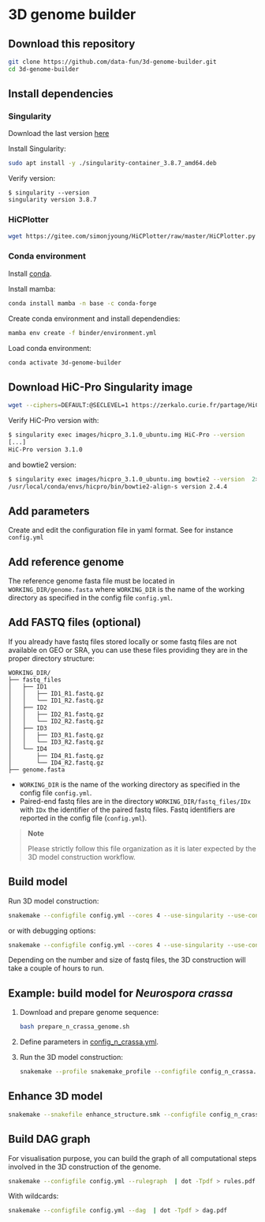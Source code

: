 # 3D genome builder

## Download this repository

```bash
git clone https://github.com/data-fun/3d-genome-builder.git
cd 3d-genome-builder
```

## Install dependencies

### Singularity

Download the last version [here](https://github.com/apptainer/singularity/releases)

Install Singularity:

```bash
sudo apt install -y ./singularity-container_3.8.7_amd64.deb
```

Verify version:

```
$ singularity --version
singularity version 3.8.7
```

### HiCPlotter

```bash
wget https://gitee.com/simonjyoung/HiCPlotter/raw/master/HiCPlotter.py -P scripts
```

### Conda environment

Install [conda](https://docs.conda.io/en/latest/miniconda.html).

Install mamba:

```bash
conda install mamba -n base -c conda-forge
```

Create conda environment and install dependendies:

```bash
mamba env create -f binder/environment.yml
```

Load conda environment:

```bash
conda activate 3d-genome-builder
```

## Download  HiC-Pro Singularity image


```bash
wget --ciphers=DEFAULT:@SECLEVEL=1 https://zerkalo.curie.fr/partage/HiC-Pro/singularity_images/hicpro_3.1.0_ubuntu.img -P images
```

Verify HiC-Pro version with:

```bash
$ singularity exec images/hicpro_3.1.0_ubuntu.img HiC-Pro --version
[...]
HiC-Pro version 3.1.0
```

and bowtie2 version:

```bash
$ singularity exec images/hicpro_3.1.0_ubuntu.img bowtie2 --version  2>/dev/null | head -n 1
/usr/local/conda/envs/hicpro/bin/bowtie2-align-s version 2.4.4
```


## Add parameters

Create and edit the configuration file in yaml format. See for instance `config.yml`

## Add reference genome

The reference genome fasta file must be located in `WORKING_DIR/genome.fasta` where `WORKING_DIR` is the name of the working directory as specified in the config file `config.yml`.

## Add FASTQ files (optional)

If you already have fastq files stored locally or some fastq files are not available on GEO or SRA, you can use these files providing they are in the proper directory structure:

```
WORKING_DIR/
├── fastq_files
│   ├── ID1
│   │   ├── ID1_R1.fastq.gz
│   │   └── ID1_R2.fastq.gz
│   ├── ID2
│   │   ├── ID2_R1.fastq.gz
│   │   └── ID2_R2.fastq.gz
│   ├── ID3
│   │   ├── ID3_R1.fastq.gz
│   │   └── ID3_R2.fastq.gz
│   └── ID4
│       ├── ID4_R1.fastq.gz
│       └── ID4_R2.fastq.gz
├── genome.fasta
```

- `WORKING_DIR` is the name of the working directory as specified in the config file `config.yml`.
- Paired-end fastq files are in the directory `WORKING_DIR/fastq_files/IDx` with `IDx` the identifier of the paired fastq files. Fastq identifiers are reported in the config file (`config.yml`).

> **Note**
>
> Please strictly follow this file organization as it is later expected by the 3D model construction workflow.

## Build model

Run 3D model construction:

```bash
snakemake --configfile config.yml --cores 4 --use-singularity --use-conda
```

or with debugging options:

```bash
snakemake --configfile config.yml --cores 4 --use-singularity --use-conda -p --verbose
```

Depending on the number and size of fastq files, the 3D construction will take a couple of hours to run.

## Example: build model for *Neurospora crassa*

1. Download and prepare genome sequence:

    ```bash
    bash prepare_n_crassa_genome.sh
    ```

2. Define parameters in [config_n_crassa.yml](config_n_crassa.yml).

3. Run the 3D model construction:

    ```bash
    snakemake --profile snakemake_profile --configfile config_n_crassa.yml
    ```


## Enhance 3D model

```bash
snakemake --snakefile enhance_structure.smk --configfile config_n_crassa.yml --cores 2 --use-conda
```

## Build DAG graph

For visualisation purpose, you can build the graph of all computational steps involved in the 3D construction of the genome.

```bash
snakemake --configfile config.yml --rulegraph  | dot -Tpdf > rules.pdf
```

With wildcards:

```bash
snakemake --configfile config.yml --dag  | dot -Tpdf > dag.pdf
```

